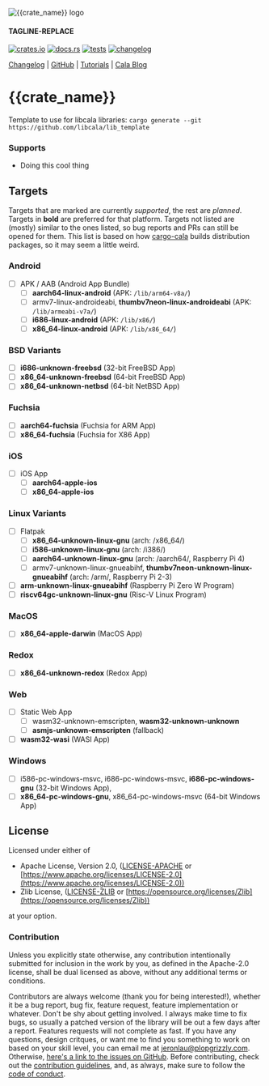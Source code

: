 ![{{crate_name}} logo](https://github.com/libcala/{{crate_name}}/blob/master/res/logo.svg)
#### TAGLINE-REPLACE
[![crates.io](https://img.shields.io/crates/v/{{crate_name}}.svg)](https://crates.io/crates/{{crate_name}})
[![docs.rs](https://docs.rs/{{crate_name}}/badge.svg)](https://docs.rs/{{crate_name}})
[![tests](https://github.com/libcala/{{crate_name}}/workflows/tests/badge.svg)](https://github.com/libcala/{{crate_name}}/actions?query=workflow%3Atests)
[![changelog](https://img.shields.io/badge/changelog-green.svg)]()

[Changelog](https://github.com/libcala/{{crate_name}}/blob/master/CHANGELOG.md) |
[GitHub](https://github.com/libcala/{{crate_name}}) |
[Tutorials](https://docs.rs/{{crate_name}}#tutorials) |
[Cala Blog](https://libcala.github.io#blog)

# {{crate_name}}
Template to use for libcala libraries: `cargo generate --git https://github.com/libcala/lib_template`

### Supports
 - Doing this cool thing

## Targets
Targets that are marked are currently *supported*, the rest are *planned*.
Targets in **bold** are preferred for that platform.  Targets not listed are
(mostly) similar to the ones listed, so bug reports and PRs can still be opened
for them.  This list is based on how
[cargo-cala](https://github.com/libcala/cargo-cala) builds distribution
packages, so it may seem a little weird.

### Android
 - [ ] APK / AAB (Android App Bundle)
   - [ ] **aarch64-linux-android** (APK: `/lib/arm64-v8a/`)
   - [ ] armv7-linux-androideabi, **thumbv7neon-linux-androideabi** (APK:
     `/lib/armeabi-v7a/`)
   - [ ] **i686-linux-android** (APK: `/lib/x86/`)
   - [ ] **x86_64-linux-android** (APK: `/lib/x86_64/`)

### BSD Variants
 - [ ] **i686-unknown-freebsd** (32-bit FreeBSD App)
 - [ ] **x86_64-unknown-freebsd** (64-bit FreeBSD App)
 - [ ] **x86_64-unknown-netbsd** (64-bit NetBSD App)

### Fuchsia
 - [ ] **aarch64-fuchsia** (Fuchsia for ARM App)
 - [ ] **x86_64-fuchsia** (Fuchsia for X86 App)

### iOS
 - [ ] iOS App
   - [ ] **aarch64-apple-ios**
   - [ ] **x86_64-apple-ios**

### Linux Variants
 - [ ] Flatpak
   - [ ] **x86_64-unknown-linux-gnu** (arch: /x86_64/)
   - [ ] **i586-unknown-linux-gnu** (arch: /i386/)
   - [ ] **aarch64-unknown-linux-gnu** (arch: /aarch64/, Raspberry Pi 4)
   - [ ] armv7-unknown-linux-gnueabihf, **thumbv7neon-unknown-linux-gnueabihf**
     (arch: /arm/, Raspberry Pi 2-3)
 - [ ] **arm-unknown-linux-gnueabihf** (Raspberry Pi Zero W Program)
 - [ ] **riscv64gc-unknown-linux-gnu** (Risc-V Linux Program)

### MacOS
 - [ ] **x86_64-apple-darwin** (MacOS App)

### Redox
 - [ ] **x86_64-unknown-redox** (Redox App)

### Web
 - [ ] Static Web App
   - [ ] wasm32-unknown-emscripten, **wasm32-unknown-unknown**
   - [ ] **asmjs-unknown-emscripten** (fallback)
 - [ ] **wasm32-wasi** (WASI App)

### Windows
 - [ ] i586-pc-windows-msvc, i686-pc-windows-msvc, **i686-pc-windows-gnu**
   (32-bit Windows App),
 - [ ] **x86_64-pc-windows-gnu**, x86\_64-pc-windows-msvc (64-bit Windows App)

## License
Licensed under either of
 - Apache License, Version 2.0,
   ([LICENSE-APACHE](https://github.com/libcala/{{crate_name}}/blob/master/LICENSE-APACHE) or
   [https://www.apache.org/licenses/LICENSE-2.0](https://www.apache.org/licenses/LICENSE-2.0))
 - Zlib License,
   ([LICENSE-ZLIB](https://github.com/libcala/{{crate_name}}/blob/master/LICENSE-ZLIB) or
   [https://opensource.org/licenses/Zlib](https://opensource.org/licenses/Zlib))

at your option.

### Contribution
Unless you explicitly state otherwise, any contribution intentionally submitted
for inclusion in the work by you, as defined in the Apache-2.0 license, shall be
dual licensed as above, without any additional terms or conditions.

Contributors are always welcome (thank you for being interested!), whether it
be a bug report, bug fix, feature request, feature implementation or whatever.
Don't be shy about getting involved.  I always make time to fix bugs, so usually
a patched version of the library will be out a few days after a report.
Features requests will not complete as fast.  If you have any questions, design
critques, or want me to find you something to work on based on your skill level,
you can email me at [jeronlau@plopgrizzly.com](mailto:jeronlau@plopgrizzly.com).
Otherwise,
[here's a link to the issues on GitHub](https://github.com/libcala/{{crate_name}}/issues).
Before contributing, check out the
[contribution guidelines](https://github.com/libcala/{{crate_name}}/blob/master/CONTRIBUTING.md),
and, as always, make sure to follow the
[code of conduct](https://github.com/libcala/{{crate_name}}/blob/master/CODE_OF_CONDUCT.md).
